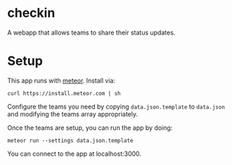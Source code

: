 checkin
=======

A webapp that allows teams to share their status updates.

Setup
=====

This app runs with [meteor](http://meteor.com/). Install via:

    curl https://install.meteor.com | sh

Configure the teams you need by copying `data.json.template` to `data.json` and modifying the teams array appropriately.

Once the teams are setup, you can run the app by doing:

    meteor run --settings data.json.template
    
You can connect to the app at localhost:3000.
